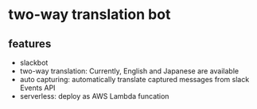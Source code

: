 # two-way translation bot

## features

* slackbot
* two-way translation: Currently, English and Japanese are available
* auto capturing: automatically translate captured messages from slack Events API
* serverless: deploy as AWS Lambda funcation
